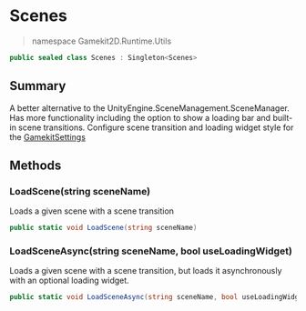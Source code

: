 # Scenes
> namespace Gamekit2D.Runtime.Utils
```csharp
public sealed class Scenes : Singleton<Scenes>
```

## Summary
A better alternative to the UnityEngine.SceneManagement.SceneManager.
Has more functionality including the option to show a loading bar and built-in scene transitions.
Configure scene transition and loading widget style for the [GamekitSettings](./GamekitSettingsObject.md)

## Methods
### LoadScene(string sceneName)
Loads a given scene with a scene transition
```csharp
public static void LoadScene(string sceneName)
```

### LoadSceneAsync(string sceneName, bool useLoadingWidget)
Loads a given scene with a scene transition, but loads it asynchronously with an optional loading widget.
```csharp
public static void LoadSceneAsync(string sceneName, bool useLoadingWidget = true)
```